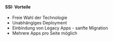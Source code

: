#### SSI: Vorteile

- Freie Wahl der Technologie
- Unabhängiges Deployment
- Einbindung von Legacy Apps - sanfte Migration
- Mehrere Apps pro Seite möglich
